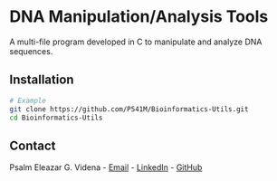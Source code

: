 
# DNA Manipulation/Analysis Tools
A multi-file program developed in C to manipulate and analyze DNA sequences.

## Installation

```bash
# Example
git clone https://github.com/P541M/Bioinformatics-Utils.git
cd Bioinformatics-Utils
```

## Contact
Psalm Eleazar G. Videna - [Email](mailto:videna.psalmeleazar@gmail.com) - [LinkedIn](https://www.linkedin.com/in/pevidena/) - [GitHub](https://github.com/P541M)
